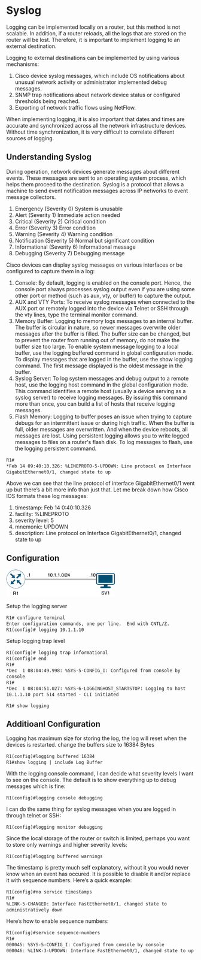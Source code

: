 # Syslog

Logging can be implemented locally on a router, but this method is not scalable. In addition, if a router reloads, all the logs that are stored on the router will be lost. Therefore, it is important to implement logging to an external destination.

Logging to external destinations can be implemented by using various mechanisms:

1. Cisco device syslog messages, which include OS notifications about unusual network activity or administrator implemented debug messages.
2. SNMP trap notifications about network device status or configured thresholds being reached.
3. Exporting of network traffic flows using NetFlow.

When implementing logging, it is also important that dates and times are accurate and synchronized across all the network infrastructure devices. Without time synchronization, it is very difficult to correlate different sources of logging.

## Understanding Syslog

During operation, network devices generate messages about different events. These messages are sent to an operating system process, which helps them proceed to the destination. Syslog is a protocol that allows a machine to send event notification messages across IP networks to event message collectors.

1. Emergency (Severity 0) System is unusable
2. Alert (Severity 1) Immediate action needed
3. Critical (Severity 2) Critical condition
4. Error (Severity 3) Error condition
5. Warning (Severity 4) Warning condition
6. Notification (Severity 5) Normal but significant condition
7. Informational (Severity 6) Informational message
8. Debugging (Severity 7) Debugging message

Cisco devices can display syslog messages on various interfaces or be configured to capture them in a log:

1. Console: By default, logging is enabled on the console port. Hence, the console port always processes syslog output even if you are using some other port or method (such as aux, vty, or buffer) to capture the output.
2. AUX and VTY Ports: To receive syslog messages when connected to the AUX port or remotely logged into the device via Telnet or SSH through the vty lines, type the terminal monitor command.
3. Memory Buffer: Logging to memory logs messages to an internal buffer. The buffer is circular in nature, so newer messages overwrite older messages after the buffer is filled. The buffer size can be changed, but to prevent the router from running out of memory, do not make the buffer size too large. To enable system message logging to a local buffer, use the logging buffered command in global configuration mode. To display messages that are logged in the buffer, use the show logging command. The first message displayed is the oldest message in the buffer.
4. Syslog Server: To log system messages and debug output to a remote host, use the logging host command in the global configuration mode. This command identifies a remote host (usually a device serving as a syslog server) to receive logging messages. By issuing this command more than once, you can build a list of hosts that receive logging messages.
5. Flash Memory: Logging to buffer poses an issue when trying to capture debugs for an intermittent issue or during high traffic. When the buffer is full, older messages are overwritten. And when the device reboots, all messages are lost. Using persistent logging allows you to write logged messages to files on a router's flash disk. To log messages to flash, use the logging persistent command.

```
R1#
*Feb 14 09:40:10.326: %LINEPROTO-5-UPDOWN: Line protocol on Interface GigabitEthernet0/1, changed state to up
```
Above we can see that the line protocol of interface GigabitEthernet0/1 went up but there’s a bit more info than just that. Let me break down how Cisco IOS formats these log messages:

1. timestamp: Feb 14 0:40:10.326
2. facility: %LINEPROTO
3. severity level: 5
4. mnemonic: UPDOWN
5. description: Line protocol on Interface GigabitEthernet0/1, changed state to up

## Configuration

![Creating a Syslog](https://raw.githubusercontent.com/deliawolf/Syslog/main/Syslog.png)

Setup the logging server
```
R1# configure terminal
Enter configuration commands, one per line.  End with CNTL/Z.
R1(config)# logging 10.1.1.10
```
Setup logging trap level
```
R1(config)# logging trap informational
R1(config)# end
R1#
*Dec  1 08:04:49.998: %SYS-5-CONFIG_I: Configured from console by console
R1#
*Dec  1 08:04:51.027: %SYS-6-LOGGINGHOST_STARTSTOP: Logging to host 10.1.1.10 port 514 started - CLI initiated
```
```
R1# show logging
```

## Additioanl Configuration

Logging has maximum size for storing the log, the log will reset when the devices is restarted.
change the buffers size to 16384 Bytes
```
R1(config)#logging buffered 16384
R1#show logging | include Log Buffer
```
With the logging console command, I can decide what severity levels I want to see on the console. The default is to show everything up to debug messages which is fine:
```
R1(config)#logging console debugging 
```
I can do the same thing for syslog messages when you are logged in through telnet or SSH:
```
R1(config)#logging monitor debugging 
```
Since the local storage of the router or switch is limited, perhaps you want to store only warnings and higher severity levels:
```
R1(config)#logging buffered warnings 
```
The timestamp is pretty much self explanatory, without it you would never know when an event has occured. It is possible to disable it and/or replace it with sequence numbers. Here’s a quick example:
```
R1(config)#no service timestamps 
R1#
%LINK-5-CHANGED: Interface FastEthernet0/1, changed state to administratively down
```
Here’s how to enable sequence numbers:
```
R1(config)#service sequence-numbers 
R1#
000045: %SYS-5-CONFIG_I: Configured from console by console
000046: %LINK-3-UPDOWN: Interface FastEthernet0/1, changed state to up
```
